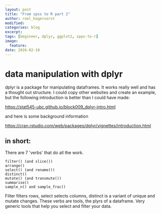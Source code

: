 ```yaml
---
layout: post
title: "From spss to R part 2"
author: roel_hogervorst
modified:
categories: blog
excerpt: 
tags: [beginner, dplyr, ggplot2, spps-to-r]
image:
  feature:
date: 2016-02-10
---
```


# data manipulation with dplyr
dplyr is a package for manipulating dataframes. It works really well and has a thought out structure. I could copy other websites and create an example, but the following introduction is better than I could have made:

https://stat545-ubc.github.io/block009_dplyr-intro.html

and here is some background information

https://cran.rstudio.com/web/packages/dplyr/vignettes/introduction.html

## in short:

There are 7 'verbs' that do all the work.

    filter() (and slice())
    arrange()
    select() (and rename())
    distinct()
    mutate() (and transmute())
    summarise()
    sample_n() and sample_frac()

Filter filters rows, select selects columns, distinct is a variant of unique and mutate changes. These verbs are tools, the plyrs of a dataframe. Very generic tools that help you select and filter your data.  